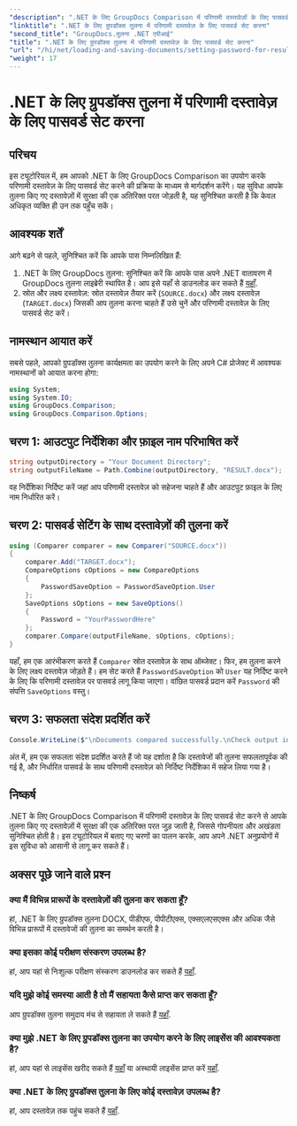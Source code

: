 ```yaml
---
"description": ".NET के लिए GroupDocs Comparison में परिणामी दस्तावेज़ों के लिए पासवर्ड सेट करने का तरीका जानें। सुरक्षा बढ़ाएँ और अपनी तुलना की गई फ़ाइलों को सुरक्षित रखें।"
"linktitle": ".NET के लिए ग्रुपडॉक्स तुलना में परिणामी दस्तावेज़ के लिए पासवर्ड सेट करना"
"second_title": "GroupDocs.तुलना .NET एपीआई"
"title": ".NET के लिए ग्रुपडॉक्स तुलना में परिणामी दस्तावेज़ के लिए पासवर्ड सेट करना"
"url": "/hi/net/loading-and-saving-documents/setting-password-for-resultant-document/"
"weight": 17
---
```


# .NET के लिए ग्रुपडॉक्स तुलना में परिणामी दस्तावेज़ के लिए पासवर्ड सेट करना

## परिचय
इस ट्यूटोरियल में, हम आपको .NET के लिए GroupDocs Comparison का उपयोग करके परिणामी दस्तावेज़ के लिए पासवर्ड सेट करने की प्रक्रिया के माध्यम से मार्गदर्शन करेंगे। यह सुविधा आपके तुलना किए गए दस्तावेज़ों में सुरक्षा की एक अतिरिक्त परत जोड़ती है, यह सुनिश्चित करती है कि केवल अधिकृत व्यक्ति ही उन तक पहुँच सकें।
## आवश्यक शर्तें
आगे बढ़ने से पहले, सुनिश्चित करें कि आपके पास निम्नलिखित हैं:
1. .NET के लिए GroupDocs तुलना: सुनिश्चित करें कि आपके पास अपने .NET वातावरण में GroupDocs तुलना लाइब्रेरी स्थापित है। आप इसे यहाँ से डाउनलोड कर सकते हैं [यहाँ](https://releases.groupdocs.com/comparison/net/).
2. स्रोत और लक्ष्य दस्तावेज़: स्रोत दस्तावेज़ तैयार करें (`SOURCE.docx`) और लक्ष्य दस्तावेज़ (`TARGET.docx`) जिसकी आप तुलना करना चाहते हैं उसे चुनें और परिणामी दस्तावेज़ के लिए पासवर्ड सेट करें।

## नामस्थान आयात करें
सबसे पहले, आपको ग्रुपडॉक्स तुलना कार्यक्षमता का उपयोग करने के लिए अपने C# प्रोजेक्ट में आवश्यक नामस्थानों को आयात करना होगा:
```csharp
using System;
using System.IO;
using GroupDocs.Comparison;
using GroupDocs.Comparison.Options;
```
## चरण 1: आउटपुट निर्देशिका और फ़ाइल नाम परिभाषित करें
```csharp
string outputDirectory = "Your Document Directory";
string outputFileName = Path.Combine(outputDirectory, "RESULT.docx");
```
वह निर्देशिका निर्दिष्ट करें जहां आप परिणामी दस्तावेज़ को सहेजना चाहते हैं और आउटपुट फ़ाइल के लिए नाम निर्धारित करें।
## चरण 2: पासवर्ड सेटिंग के साथ दस्तावेज़ों की तुलना करें
```csharp
using (Comparer comparer = new Comparer("SOURCE.docx"))
{
    comparer.Add("TARGET.docx");
    CompareOptions cOptions = new CompareOptions
    {
        PasswordSaveOption = PasswordSaveOption.User
    };
    SaveOptions sOptions = new SaveOptions()
    {
        Password = "YourPasswordHere"
    };
    comparer.Compare(outputFileName, sOptions, cOptions);
}
```
यहाँ, हम एक आरंभीकरण करते हैं `Comparer` स्रोत दस्तावेज़ के साथ ऑब्जेक्ट। फिर, हम तुलना करने के लिए लक्ष्य दस्तावेज़ जोड़ते हैं। हम सेट करते हैं `PasswordSaveOption` को `User` यह निर्दिष्ट करने के लिए कि परिणामी दस्तावेज़ पर पासवर्ड लागू किया जाएगा। वांछित पासवर्ड प्रदान करें `Password` की संपत्ति `SaveOptions` वस्तु।
## चरण 3: सफलता संदेश प्रदर्शित करें
```csharp
Console.WriteLine($"\nDocuments compared successfully.\nCheck output in {outputDirectory}.");
```
अंत में, हम एक सफलता संदेश प्रदर्शित करते हैं जो यह दर्शाता है कि दस्तावेजों की तुलना सफलतापूर्वक की गई है, और निर्धारित पासवर्ड के साथ परिणामी दस्तावेज़ को निर्दिष्ट निर्देशिका में सहेज लिया गया है।

## निष्कर्ष
.NET के लिए GroupDocs Comparison में परिणामी दस्तावेज़ के लिए पासवर्ड सेट करने से आपके तुलना किए गए दस्तावेज़ों में सुरक्षा की एक अतिरिक्त परत जुड़ जाती है, जिससे गोपनीयता और अखंडता सुनिश्चित होती है। इस ट्यूटोरियल में बताए गए चरणों का पालन करके, आप अपने .NET अनुप्रयोगों में इस सुविधा को आसानी से लागू कर सकते हैं।
## अक्सर पूछे जाने वाले प्रश्न
### क्या मैं विभिन्न प्रारूपों के दस्तावेज़ों की तुलना कर सकता हूँ?
हां, .NET के लिए ग्रुपडॉक्स तुलना DOCX, पीडीएफ, पीपीटीएक्स, एक्सएलएसएक्स और अधिक जैसे विभिन्न प्रारूपों में दस्तावेजों की तुलना का समर्थन करती है।
### क्या इसका कोई परीक्षण संस्करण उपलब्ध है?
हां, आप यहां से निःशुल्क परीक्षण संस्करण डाउनलोड कर सकते हैं [यहाँ](https://releases.groupdocs.com/).
### यदि मुझे कोई समस्या आती है तो मैं सहायता कैसे प्राप्त कर सकता हूँ?
आप ग्रुपडॉक्स तुलना समुदाय मंच से सहायता ले सकते हैं [यहाँ](https://forum.groupdocs.com/c/comparison/12).
### क्या मुझे .NET के लिए ग्रुपडॉक्स तुलना का उपयोग करने के लिए लाइसेंस की आवश्यकता है?
हां, आप यहां से लाइसेंस खरीद सकते हैं [यहाँ](https://purchase.groupdocs.com/buy) या अस्थायी लाइसेंस प्राप्त करें [यहाँ](https://purchase.groupdocs.com/temporary-license/).
### क्या .NET के लिए ग्रुपडॉक्स तुलना के लिए कोई दस्तावेज़ उपलब्ध है?
हां, आप दस्तावेज़ तक पहुंच सकते हैं [यहाँ](https://tutorials.groupdocs.com/comparison/net/).